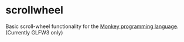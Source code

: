# scrollwheel
Basic scroll-wheel functionality for the [Monkey programming language](https://github.com/blitz-research/monkey). (Currently GLFW3 only)

